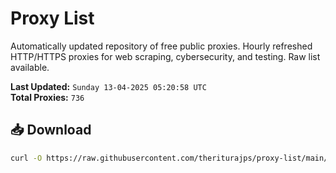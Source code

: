# Proxy List

Automatically updated repository of free public proxies. Hourly refreshed HTTP/HTTPS proxies for web scraping, cybersecurity, and testing. Raw list available.

**Last Updated:** `Sunday 13-04-2025 05:20:58 UTC`  
**Total Proxies:** `736`

## 📥 Download
```bash
curl -O https://raw.githubusercontent.com/theriturajps/proxy-list/main/proxies.txt
